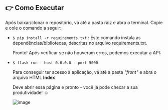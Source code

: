 ## 👉 Como Executar
<p>
  Após baixar/clonar o repositório, vá até a pasta raiz e abra o terminal.
  Copie e cole o comando a seguir:
  
- `$ pip install -r requirements.txt` : Este comando instala as dependências/bibliotecas, descritas no arquivo requirements.txt.

  Pronto! Após verificar se não houveram erros, podemos executar a API:
- `$ flask run --host 0.0.0.0 --port 5000`

  Para conseguir ter acesso à aplicação, vá até a pasta <i> "front" </i> e abra o arquivo HTML <b> Index </b>
  
  Deve abrir essa página e pronto - você já pode checar a sua produtividade! ☺️
  
  ![image](https://github.com/beaoziel/mvp-minhaProdutividade/assets/61751794/3981ae55-9d28-4ebd-9a88-758f1a3fa0a3)
